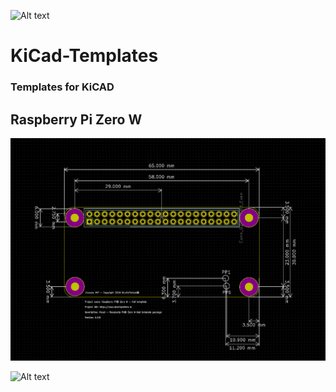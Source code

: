 ![Alt text](https://www.studiopieters.nl/wp-content/uploads/2018/12/StudioPieters_Logo_2019_Small-1-e1546242858628.png) 
# KiCad-Templates
### Templates for KiCAD

## Raspberry Pi Zero W

![Alt text](https://raw.githubusercontent.com/AchimPieters/KiCad-Templates/master/Images/Raspberry%20Pi%20Zero%20W.PNG) 
        
        
![Alt text](https://www.studiopieters.nl/wp-content/uploads/2018/12/StudioPieters_Logo_2019_Small-1-e1546242858628.png) 
      
      
